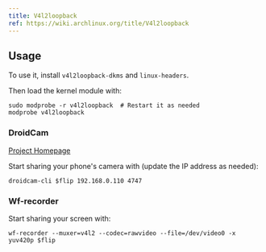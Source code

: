 ```yaml
---
title: V4l2loopback
ref: https://wiki.archlinux.org/title/V4l2loopback
---
```


## Usage

To use it, install `v4l2loopback-dkms` and `linux-headers`.

Then load the kernel module with:

```shell
sudo modprobe -r v4l2loopback  # Restart it as needed
modprobe v4l2loopback
```

### DroidCam

[Project Homepage](https://www.dev47apps.com/droidcam/linux/)

Start sharing your phone's camera with (update the IP address as needed):

```shell
droidcam-cli $flip 192.168.0.110 4747
```

### Wf-recorder

Start sharing your screen with:

```shell
wf-recorder --muxer=v4l2 --codec=rawvideo --file=/dev/video0 -x yuv420p $flip
```

